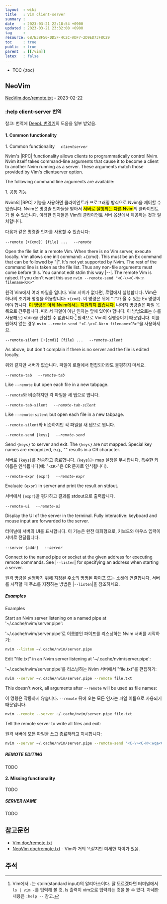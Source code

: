 ```yaml
---
layout  : wiki
title   : Vim client-server
summary : 
date    : 2023-03-21 22:18:54 +0900
updated : 2023-03-21 23:32:08 +0900
tag     : 
resource: 6B/E38F50-DD5F-4C2C-ADF7-2D9ED73F8C29
toc     : true
public  : true
parent  : [[/vim]]
latex   : false
---
```

* TOC
{:toc}

## NeoVim

[NeoVim doc/remote.txt]( https://github.com/neovim/neovim/blob/ee26b227e15abc263195d4c746d5dba9f0e6dec4/runtime/doc/remote.txt ) - 2023-02-22

### :help client-server 번역

참고: 번역에 [DeepL 번역기]( https://www.deepl.com/translator )의 도움을 일부 받았음.

#### 1. Common functionality

>
1\. Common functionality    &nbsp;&nbsp;&nbsp;  *`clientserver`*
>
Nvim's |RPC| functionality allows clients to programmatically control Nvim.
Nvim itself takes command-line arguments that cause it to become a client to another Nvim running as a server.
These arguments match those provided by Vim's clientserver option.
>
The following command line arguments are available:

1\. 공통 기능

Nvim의 |RPC| 기능을 사용하면 클라이언트가 프로그래밍 방식으로 Nvim을 제어할 수 있습니다.
Nvim은 명령줄 인자들을 받아서 <mark>서버로 실행되는 다른 Nvim</mark>의 클라이언트가 될 수 있습니다.
이러한 인자들은 Vim의 클라이언트 서버 옵션에서 제공하는 것과 일치합니다.

다음과 같은 명령줄 인자를 사용할 수 있습니다:

>
`--remote [+{cmd}] {file} ...`  &nbsp;&nbsp;&nbsp;   *`--remote`*
>
Open the file list in a remote Vim.
When there is no Vim server, execute locally.
Vim allows one init command: +{cmd}.
This must be an Ex command that can be followed by "|".
It's not yet supported by Nvim.
The rest of the command line is taken as the file list.
Thus any non-file arguments must come before this.
You cannot edit stdin this way |--|.
The remote Vim is raised.
If you don't want this use `nvim --remote-send "<C-\><C-N>:n filename<CR>"`

원격 Vim에서 여러 파일을 엽니다.
Vim 서버가 없다면, 로컬에서 실행합니다.
Vim은 하나의 초기화 명령을 허용합니다: `+{cmd}`.
이 명령은 뒤에 "`|`"가 올 수 있는 Ex 명령이어야 합니다.
<mark>이 명령은 아직 Nvim에서는 지원되지 않습니다.</mark>
나머지 명령줄은 파일 목록으로 간주됩니다.
따라서 파일이 아닌 인자는 앞에 있어야 합니다.
이 방법으로는 (`-`를 사용해도) stdin을 편집할 수 없습니다.[^2dash]
원격으로 Vim이 실행중이기 때문입니다.
이를 원하지 않는 경우 `nvim --remote-send "<C-\><C-N>:n filename<CR>"`을 사용하세요.

>
`--remote-silent [+{cmd}] {file} ...`   &nbsp;&nbsp;&nbsp;    *`--remote-silent`*
>
As above, but don't complain if there is no server and the file is edited locally.

위와 같지만 서버가 없습니다. 파일이 로컬에서 편집되더라도 불평하지 마세요.

>
`--remote-tab`  &nbsp;&nbsp;&nbsp;  *`--remote-tab`*
>
Like `--remote` but open each file in a new tabpage.

`--remote`와 비슷하지만 각 파일을 새 탭으로 엽니다.

>
`--remote-tab-silent`   &nbsp;&nbsp;&nbsp;  *`--remote-tab-silent`*
>
Like `--remote-silent` but open each file in a new tabpage.

`--remote-silent`와 비슷하지만 각 파일을 새 탭으로 엽니다.

>
`--remote-send {keys}`  &nbsp;&nbsp;&nbsp;  *`--remote-send`*
>
Send `{keys}` to server and exit.
The `{keys}` are not mapped.
Special key names are recognized, e.g., "<CR>" results in a CR character.

서버로 `{keys}`를 전송하고 종료합니다.
`{keys}`는 map 설정을 무시합니다.
특수한 키 이름은 인식됩니다(예: "`<CR>`"은 CR 문자로 인식됩니다).

>
`--remote-expr {expr}`  &nbsp;&nbsp;&nbsp;  *`--remote-expr`*
>
Evaluate `{expr}` in server and print the result on stdout.

서버에서 `{expr}`을 평가하고 결과를 stdout으로 출력합니다.

>
`--remote-ui`   &nbsp;&nbsp;&nbsp;  *`--remote-ui`*
>
Display the UI of the server in the terminal.
Fully interactive: keyboard and mouse input are forwarded to the server.

터미널에 서버의 UI를 표시합니다.
이 기능은 완전 대화형으로, 키보드와 마우스 입력이 서버로 전달됩니다.

>
`--server {addr}`   &nbsp;&nbsp;&nbsp;  *`--server`*
>
Connect to the named pipe or socket at the given address for executing remote commands.
See |`--listen`| for specifying an address when starting a server.

원격 명령을 실행하기 위해 지정된 주소의 명명된 파이프 또는 소켓에 연결합니다.
서버를 시작할 때 주소를 지정하는 방법은 |`--listen`|을 참조하세요.

##### Examples

>
Examples
>
Start an Nvim server listening on a named pipe at '~/.cache/nvim/server.pipe':

'~/.cache/nvim/server.pipe'로 이름붙인 파이프를 리스닝하는 Nvim 서버를 시작하기:

```bash
nvim --listen ~/.cache/nvim/server.pipe
```

>
Edit "file.txt" in an Nvim server listening at '~/.cache/nvim/server.pipe':

'~/.cache/nvim/server.pipe'를 리스닝하는 Nvim 서버에서 "file.txt"를 편집하기:

```bash
nvim --server ~/.cache/nvim/server.pipe --remote file.txt
```

>
This doesn't work, all arguments after `--remote` will be used as file names:

이 명령은 작동하지 않습니다. `--remote` 뒤에 오는 모든 인자는 파일 이름으로 사용되기 때문입니다.

```bash
nvim --remote --server ~/.cache/nvim/server.pipe file.txt
```

>
Tell the remote server to write all files and exit:

원격 서버에 모든 파일을 쓰고 종료하라고 지시합니다:

```bash
nvim --server ~/.cache/nvim/server.pipe --remote-send '<C-\><C-N>:wqa<CR>'
```

##### REMOTE EDITING

TODO

#### 2. Missing functionality

TODO

##### SERVER NAME

TODO

## 참고문헌

- [Vim doc/remote.txt]( https://github.com/vim/vim/blob/master/runtime/doc/remote.txt )
- [NeoVim doc/remote.txt]( https://github.com/neovim/neovim/blob/master/runtime/doc/remote.txt ) - Vim과 거의 똑같지만 미세한 차이가 있음.

## 주석

[^2dash]: Vim에서 `-`는 stdin(standard input)의 알리아스이다. 잘 모르겠다면 터미널에서 `ls | vim -`를 입력해 볼 것. ls 출력이 vim으로 입력되는 것을 볼 수 있다. 자세한 내용은 `:help --` 참고.
